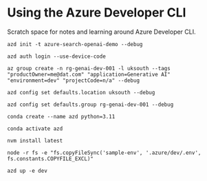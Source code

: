 # Using the Azure Developer CLI

Scratch space for notes and learning around Azure Developer CLI.

`azd init -t azure-search-openai-demo --debug`

`azd auth login --use-device-code`

`az group create -n rg-genai-dev-001 -l uksouth --tags "productOwner=me@dat.com" "application=Generative AI" "environment=dev" "projectCode=n/a" --debug`

`azd config set defaults.location uksouth --debug`

`azd config set defaults.group rg-genai-dev-001 --debug`

`conda create --name azd python=3.11`

`conda activate azd`

`nvm install latest`

`node -r fs -e "fs.copyFileSync('sample-env', '.azure/dev/.env', fs.constants.COPYFILE_EXCL)"`

`azd up -e dev`
